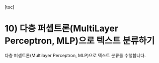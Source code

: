 [toc]

# 10) 다층 퍼셉트론(MultiLayer Perceptron, MLP)으로 텍스트 분류하기

다층 퍼셉트론(Multilayer Perceptron, MLP)으로 텍스트 분류를 수행합니다.